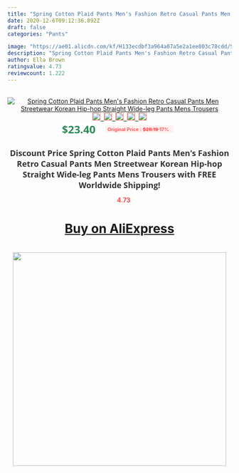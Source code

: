 ```yaml
---
title: "Spring Cotton Plaid Pants Men's Fashion Retro Casual Pants Men Streetwear Korean Hip-hop Straight Wide-leg Pants Mens Trousers"
date: 2020-12-6T09:12:36.892Z
draft: false
categories: "Pants"

image: "https://ae01.alicdn.com/kf/H133ecdbf3a964a07a5e2a1ee803c78cdd/Spring-Cotton-Plaid-Pants-Men-s-Fashion-Retro-Casual-Pants-Men-Streetwear-Korean-Hip-hop-Straight.jpg"
description: "Spring Cotton Plaid Pants Men's Fashion Retro Casual Pants Men Streetwear Korean Hip-hop Straight Wide-leg Pants Mens Trousers"
author: Ella Brown
ratingvalue: 4.73
reviewcount: 1.222
---
```

<br>
<div style="text-align: center;">
<a href="https://s.click.aliexpress.com/e/_99kdEH" target="_blank" rel="nofollow noopener noreferrer"><img alt="Spring Cotton Plaid Pants Men's Fashion Retro Casual Pants Men Streetwear Korean Hip-hop Straight Wide-leg Pants Mens Trousers" class="magnifier-image" src="https://ae01.alicdn.com/kf/H133ecdbf3a964a07a5e2a1ee803c78cdd/Spring-Cotton-Plaid-Pants-Men-s-Fashion-Retro-Casual-Pants-Men-Streetwear-Korean-Hip-hop-Straight.jpg_640x640.jpg">
<br>
<img style="border:1px solid salmon" src="https://ae01.alicdn.com/kf/H133ecdbf3a964a07a5e2a1ee803c78cdd/Spring-Cotton-Plaid-Pants-Men-s-Fashion-Retro-Casual-Pants-Men-Streetwear-Korean-Hip-hop-Straight.jpg_120x120.jpg">&nbsp;&nbsp;<img style="border:1px solid salmon" src="https://ae01.alicdn.com/kf/Hd068595852b84449a8b6ea2368dc323b5/Spring-Cotton-Plaid-Pants-Men-s-Fashion-Retro-Casual-Pants-Men-Streetwear-Korean-Hip-hop-Straight.jpg_120x120.jpg">&nbsp;&nbsp;<img style="border:1px solid salmon" src="https://ae01.alicdn.com/kf/H2d8dbae15ceb4a30b63fa609a14c8cd1P/Spring-Cotton-Plaid-Pants-Men-s-Fashion-Retro-Casual-Pants-Men-Streetwear-Korean-Hip-hop-Straight.jpg_120x120.jpg">&nbsp;&nbsp;<img style="border:1px solid salmon" src="https://ae01.alicdn.com/kf/Heb8d0c245cc8404ba0401eedfbb5acb5r/Spring-Cotton-Plaid-Pants-Men-s-Fashion-Retro-Casual-Pants-Men-Streetwear-Korean-Hip-hop-Straight.jpg_120x120.jpg">&nbsp;&nbsp;<img style="border:1px solid salmon" src="https://ae01.alicdn.com/kf/Hc6eb10f5e15c4866aed02ff7772ffe4cr/Spring-Cotton-Plaid-Pants-Men-s-Fashion-Retro-Casual-Pants-Men-Streetwear-Korean-Hip-hop-Straight.jpg_120x120.jpg"></a></div><br0>
<div style="text-align: center;"><span style="background-color: white; border: 0px; box-sizing: border-box; color: seagreen; display: inline-block; font-family: &quot;open sans&quot; , &quot;arial&quot; , &quot;helvetica&quot; , sans-serif , &quot;heiti&quot;; font-size: 24px; font-stretch: inherit; font-weight: 700; line-height: inherit; margin: 0px 10px 0px 0px; padding: 0px; vertical-align: middle;">$23.40 </span>
<span style="background: rgb(255 , 241 , 241); border-radius: 3px; border: 0px; box-sizing: border-box; color: #ff4747; display: inline-block; font-family: inherit; font-size: 12px; font-stretch: inherit; font-style: inherit; font-variant: inherit; font-weight: 600; line-height: inherit; margin: 0px; padding: 2px 5px; transform: scale(0.9); vertical-align: middle;">Original Price : <b style="text-decoration: line-through;">$28.19 </b> 17%&nbsp;&nbsp;</span></div>
<h1 style="color: #333333; display: inline-block; font-family: &quot;open sans&quot; , &quot;arial&quot; , &quot;helvetica&quot; , sans-serif , &quot;heiti&quot;; font-size: 18px; font-stretch: inherit; font-weight: 700; text-align: center;">Discount Price Spring Cotton Plaid Pants Men's Fashion Retro Casual Pants Men Streetwear Korean Hip-hop Straight Wide-leg Pants Mens Trousers with FREE Worldwide Shipping!</h1>
<div style="color: #ff4747; text-align: center;">
<img src="https://4.bp.blogspot.com/-M0ZcTcb-5uY/XleCXlxnR4I/AAAAAAAAAEc/OrjgMkXV1oMQFaCRZj5HQwOCBcu3w1FegCPcBGAYYCw/s1600/star.png" style="height: 15px;">&nbsp;<b>4.73</b></div>
<div class="button_cont" align="center"><a class="buynow_a" href="https://s.click.aliexpress.com/e/_99kdEH" target="_blank" rel="nofollow noopener noreferrer"><H1>Buy on AliExpress</H1></a></div><br>
<div class="separator" style="clear: both; text-align: center;">
<img src="https://lh3.googleusercontent.com/-pTy5HemUv9M/XlePHvY0dAI/AAAAAAAAAE4/0nX5iRUoIWY8eMW9Dpxeirr157OZliDIgCLcBGAsYHQ/s1600/badge.gif" width="480">
</div>
